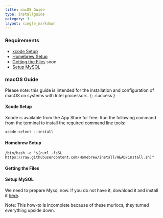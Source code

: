```yaml
---
title: macOS Guide
type: installguide
category: 3
layout: single_markdown
---
```


### Requirements

* [xcode Setup](#xcode-setup)
* [Homebrew Setup](#homebrew-setup)
* [Getting the Files](#getting-the-files) soon
* [Setup MySQL](#setup-mysql)

### macOS Guide

Please note: this guide is intended for the installation and configuration of macOS on systems with Intel processors.
{: .success }

#### Xcode Setup

Xcode is available from the App Store for free. Run the following command from the terminal to install the required command line tools:

```console
xcode-select --install
```

#### Homebrew Setup

```console
/bin/bash -c "$(curl -fsSL https://raw.githubusercontent.com/Homebrew/install/HEAD/install.sh)"
```

#### Getting the Files

#### Setup MySQL

We need to prepare Mysql now. If you do not have it, download it and install it [here](https://dev.mysql.com/downloads/mysql/).























































































Note: This how-to is incomplete because of these murlocs, they turned everything upside down.
